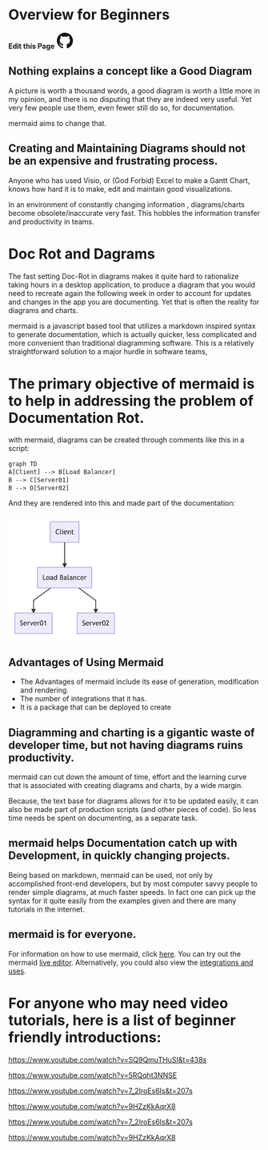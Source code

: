 # Overview for Beginners
**Edit this Page** [![N|Solid](./img/GitHub-Mark-32px.png)](./n00b-overview.md)

## Nothing explains a concept like a Good Diagram

A picture is worth a thousand words, a good diagram is worth a little more in my opinion, and there is no disputing that they are indeed very useful. Yet very few people use them, even fewer still do so, for documentation.

mermaid aims to change that. 

## Creating and Maintaining Diagrams should not be an expensive and frustrating process. 

Anyone who has used Visio, or (God Forbid) Excel to make a Gantt Chart, knows how hard it is to make, edit and maintain good visualizations. 

In an environment of constantly changing information , diagrams/charts become obsolete/inaccurate very fast. This hobbles the information transfer and productivity in teams.

# Doc Rot and Dagrams

The fast setting Doc-Rot in diagrams makes it quite hard to rationalize taking hours in a desktop application, to produce a diagram that you would need to recreate again the following week in order to account for updates  and changes in the app you are documenting. Yet that is often the reality for diagrams and charts.

mermaid is a javascript based tool that utilizes a markdown inspired syntax to generate documentation, which is actually quicker, less complicated and more convenient than traditional diagramming software. This is a relatively straightforward solution to a major hurdle in software teams, 

# The primary objective of mermaid is to help in addressing the problem of Documentation Rot. 

with mermaid, diagrams can be created through comments like this in a script:

```
graph TD
A[Client] --> B[Load Balancer]
B --> C[Server01]
B --> D[Server02]
```

And they are rendered into this and made part of the documentation:

![Flowchart](./img/n00b-firstFlow.png)

## Advantages of Using Mermaid

- The Advantages of mermaid include its ease of generation, modification and rendering.
- The number of integrations that it has. 
- It is a package that can be deployed to create 


## Diagramming and charting is a gigantic waste of developer time, but not having diagrams ruins productivity. 

mermaid can cut down the amount of time, effort and the learning curve that is associated with creating diagrams and charts, by a wide margin. 

Because, the text base for  diagrams allows for it to be updated easily, it can also be made part of production scripts (and other pieces of code). So less time needs be spent on documenting, as a separate task. 


## mermaid helps Documentation catch up with Development, in quickly changing projects. 

Being based on markdown, mermaid can be used, not only by accomplished front-end developers, but by most computer savvy people to render simple diagrams, at much faster speeds.
In fact one can pick up the syntax for it quite easily from the examples given and there are many tutorials in the internet. 

## mermaid is for everyone.

For information on how to use mermaid, click [here](https://mermaid-js.github.io/mermaid/#/n00b-gettingStarted).
You can try out the mermaid [live editor](https://mermaid-js.github.io/mermaid-live-editor/).
Alternatively, you could also view the [integrations and uses](https://mermaid-js.github.io/mermaid/#/./integrations). 

# For anyone who may need video tutorials, here is a list of beginner friendly introductions: 

https://www.youtube.com/watch?v=SQ9QmuTHuSI&t=438s

https://www.youtube.com/watch?v=5RQqht3NNSE

https://www.youtube.com/watch?v=7_2IroEs6Is&t=207s

https://www.youtube.com/watch?v=9HZzKkAqrX8

https://www.youtube.com/watch?v=7_2IroEs6Is&t=207s

https://www.youtube.com/watch?v=9HZzKkAqrX8
